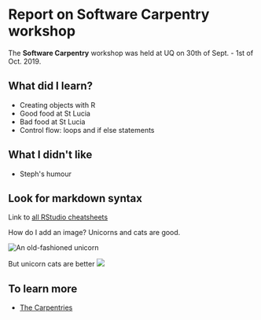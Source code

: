 # Report on Software Carpentry workshop

The **Software Carpentry** workshop was held at UQ on 30th of Sept. - 1st of Oct. 2019.

## What did I learn?

* Creating objects with R
* Good food at St Lucia
* Bad food at St Lucia
* Control flow: loops and if else statements

## What I didn't like

* Steph's humour

## Look for markdown syntax

Link to [all RStudio cheatsheets](https://rstudio.com/resources/cheatsheets/)

How do I add an image? Unicorns and cats are good.

![An old-fashioned unicorn](https://upload.wikimedia.org/wikipedia/commons/thumb/8/82/DomenichinounicornPalFarnese.jpg/1280px-DomenichinounicornPalFarnese.jpg)

But unicorn cats are better
![](https://image.shutterstock.com/z/stock-vector-cute-unicorn-cat-for-the-design-of-posters-t-shirts-print-1033742467.jpg)

## To learn more

* [The Carpentries](https://carpentries.org/team/)
